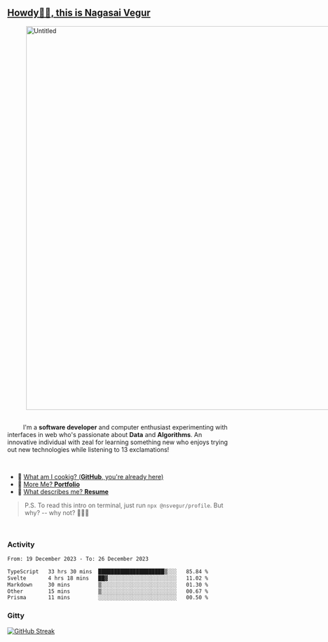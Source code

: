 
## [Howdy🖖🏻, this is Nagasai Vegur](https://nsvegur.me/)

<div style="
  display: flex;
  width: 100vw;
  justify-content: center;
  ">
  <img width="875" alt="Untitled" src="https://github.com/NSVEGUR/NSVEGUR/assets/83576465/f41a8098-aaa9-4353-8130-bd4076cb1d4a">
</div>

<br /> 
 
<p>
&emsp; &emsp; I'm a <b>software developer</b> and computer enthusiast experimenting with interfaces in web who's passionate about <b>Data</b> and <b>Algorithms</b>. An innovative individual with zeal for learning something new who enjoys trying out new technologies while listening to 13 exclamations!
</p>

<br /> 

- 🍔 [What am I cookig? (**GitHub**, you're already here)](https://github.com/NSVEGUR)
- 👻 [More Me? **Portfolio**](https://nsvegur.me/)
- 🔭 [What describes me? **Resume**](https://nsvegur.me/resume)

> P.S. To read this intro on terminal, just run `npx @nsvegur/profile`. But why? -- why not? 🤷🏻‍♂️

<br />

### Activity

<!--START_SECTION:waka-->

```txt
From: 19 December 2023 - To: 26 December 2023

TypeScript   33 hrs 30 mins  █████████████████████▒░░░   85.84 %
Svelte       4 hrs 18 mins   ██▓░░░░░░░░░░░░░░░░░░░░░░   11.02 %
Markdown     30 mins         ▒░░░░░░░░░░░░░░░░░░░░░░░░   01.30 %
Other        15 mins         ▒░░░░░░░░░░░░░░░░░░░░░░░░   00.67 %
Prisma       11 mins         ░░░░░░░░░░░░░░░░░░░░░░░░░   00.50 %
```

<!--END_SECTION:waka-->

### Gitty

[![GitHub Streak](http://github-profile-summary-cards.vercel.app/api/cards/profile-details?username=NSVEGUR&theme=github_dark)]('https://github.com/NSVEGUR')

